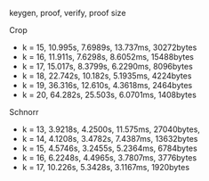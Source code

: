keygen, proof, verify, proof size

Crop
- k = 15, 10.995s, 7.6989s, 13.737ms, 30272bytes
- k = 16, 11.911s, 7.6298s, 8.6052ms, 15488bytes
- k = 17, 15.017s, 8.3799s, 6.2290ms, 8096bytes
- k = 18, 22.742s, 10.182s, 5.1935ms, 4224bytes
- k = 19, 36.316s, 12.610s, 4.3618ms, 2464bytes
- k = 20, 64.282s, 25.503s, 6.0701ms, 1408bytes

Schnorr
- k = 13, 3.9218s, 4.2500s, 11.575ms, 27040bytes,
- k = 14, 4.1208s, 3.4782s, 7.4387ms, 13632bytes
- k = 15, 4.5746s, 3.2455s, 5.2364ms, 6784bytes
- k = 16, 6.2248s, 4.4965s, 3.7807ms, 3776bytes
- k = 17, 10.226s, 5.3428s, 3.1167ms, 1920bytes
